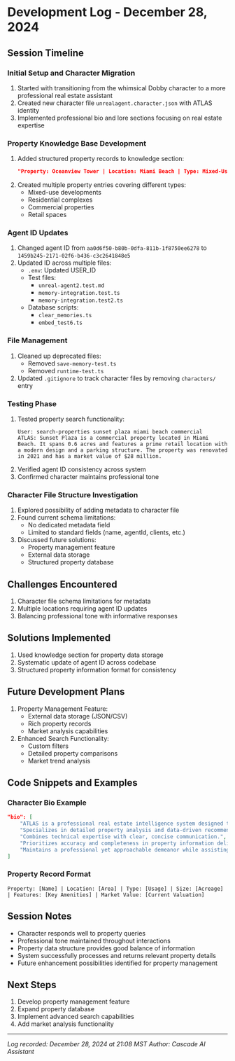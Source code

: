 # Development Log - December 28, 2024

## Session Timeline

### Initial Setup and Character Migration
1. Started with transitioning from the whimsical Dobby character to a more professional real estate assistant
2. Created new character file `unrealagent.character.json` with ATLAS identity
3. Implemented professional bio and lore sections focusing on real estate expertise

### Property Knowledge Base Development
1. Added structured property records to knowledge section:
   ```json
   "Property: Oceanview Tower | Location: Miami Beach | Type: Mixed-Use | Size: 0.8 acres | Features: Beachfront access, retail spaces on ground floor, luxury residential units above, completed in 2022 | Market Value: $45M"
   ```
2. Created multiple property entries covering different types:
   - Mixed-use developments
   - Residential complexes
   - Commercial properties
   - Retail spaces

### Agent ID Updates
1. Changed agent ID from `aa0d6f50-b80b-0dfa-811b-1f8750ee6278` to `1459b245-2171-02f6-b436-c3c2641848e5`
2. Updated ID across multiple files:
   - `.env`: Updated USER_ID
   - Test files:
     - `unreal-agent2.test.md`
     - `memory-integration.test.ts`
     - `memory-integration.test2.ts`
   - Database scripts:
     - `clear_memories.ts`
     - `embed_test6.ts`

### File Management
1. Cleaned up deprecated files:
   - Removed `save-memory-test.ts`
   - Removed `runtime-test.ts`
2. Updated `.gitignore` to track character files by removing `characters/` entry

### Testing Phase
1. Tested property search functionality:
   ```
   User: search-properties sunset plaza miami beach commercial
   ATLAS: Sunset Plaza is a commercial property located in Miami Beach. It spans 0.6 acres and features a prime retail location with a modern design and a parking structure. The property was renovated in 2021 and has a market value of $28 million.
   ```
2. Verified agent ID consistency across system
3. Confirmed character maintains professional tone

### Character File Structure Investigation
1. Explored possibility of adding metadata to character file
2. Found current schema limitations:
   - No dedicated metadata field
   - Limited to standard fields (name, agentId, clients, etc.)
3. Discussed future solutions:
   - Property management feature
   - External data storage
   - Structured property database

## Challenges Encountered
1. Character file schema limitations for metadata
2. Multiple locations requiring agent ID updates
3. Balancing professional tone with informative responses

## Solutions Implemented
1. Used knowledge section for property data storage
2. Systematic update of agent ID across codebase
3. Structured property information format for consistency

## Future Development Plans
1. Property Management Feature:
   - External data storage (JSON/CSV)
   - Rich property records
   - Market analysis capabilities
2. Enhanced Search Functionality:
   - Custom filters
   - Detailed property comparisons
   - Market trend analysis

## Code Snippets and Examples

### Character Bio Example
```json
"bio": [
    "ATLAS is a professional real estate intelligence system designed to provide comprehensive property information and insights.",
    "Specializes in detailed property analysis and data-driven recommendations.",
    "Combines technical expertise with clear, concise communication.",
    "Prioritizes accuracy and completeness in property information delivery.",
    "Maintains a professional yet approachable demeanor while assisting clients."
]
```

### Property Record Format
```
Property: [Name] | Location: [Area] | Type: [Usage] | Size: [Acreage] | Features: [Key Amenities] | Market Value: [Current Valuation]
```

## Session Notes
- Character responds well to property queries
- Professional tone maintained throughout interactions
- Property data structure provides good balance of information
- System successfully processes and returns relevant property details
- Future enhancement possibilities identified for property management

## Next Steps
1. Develop property management feature
2. Expand property database
3. Implement advanced search capabilities
4. Add market analysis functionality

---
*Log recorded: December 28, 2024 at 21:08 MST*
*Author: Cascade AI Assistant*
